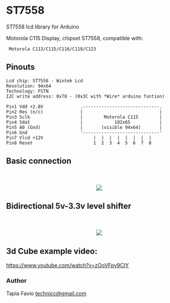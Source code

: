 # ST7558
 
 
ST7558 lcd library for Arduino


Motorola C115 Display, chipset ST7558, compatible with:

     Motorola C113/C115/C116/C118/C123
     
## Pinouts
	Lcd chip: ST7558 - Wintek Lcd
	Resolution: 94x64
	Technology: FSTN
	I2C write address: 0x78 - (0x3C with *Wire* arduino funtion)

    Pin1 Vdd +2.8V              .-----------------------------.
    Pin2 Res (n/c)              |                             |
    Pin3 Sclk                   |        Motorola C115        |
    Pin4 Sdat                   |            102x65           |
    Pin5 A0 (Gnd)               |       (visible 94x64)       |
    Pin6 Gnd                    '-----------------------------'
    Pin7 Vlcd +12V                   |  |  |  |  |  |  |  |
    Pin8 Reset                       1  2  3  4  5  6  7  8 

## Basic connection

<p align="center">
  <br><br>
  <img src="https://github.com/kr4fty/ST7558-Motorola-C115-LCD-Library/blob/master/c115.png">
  <br>
</p>

## Bidirectional 5v-3.3v level shifter

<p align="center">
  <br><br>
  <img src="https://github.com/kr4fty/ST7558-Motorola-C115-LCD-Library/blob/master/levelShifter.png">
  <br>
</p>


## 3d Cube example video:

https://www.youtube.com/watch?v=zOoVFpy9CIY

### Author
Tapia Favio <technicc@gmail.com>
